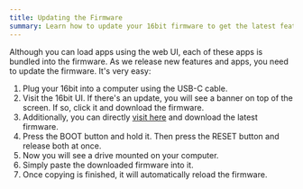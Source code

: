 ```yaml
---
title: Updating the Firmware
summary: Learn how to update your 16bit firmware to get the latest features and apps.
---
```


Although you can load apps using the web UI, each of these apps is bundled into the firmware. As we release new features and apps, you need to update the firmware. It's very easy:

1. Plug your 16bit into a computer using the USB-C cable.
2. Visit the 16bit UI. If there's an update, you will see a banner on top of the screen. If so, click it and download the firmware.
3. Additionally, you can directly [visit here](/modules/16bit#firmware) and download the latest firmware.
4. Press the BOOT button and hold it. Then press the RESET button and release both at once.
5. Now you will see a drive mounted on your computer.
6. Simply paste the downloaded firmware into it.
7. Once copying is finished, it will automatically reload the firmware. 